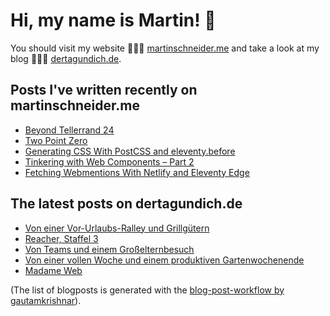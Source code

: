 # Hi, my name is Martin! 👋 
You should visit my website 👨🏼‍💻  [martinschneider.me](https://martinschneider.me) and take a look at my blog 🤷🏼‍♂️ [dertagundich.de](https://www.dertagundich.de).

## Posts I've written recently on martinschneider.me
<!-- MSME-POST-LIST:START -->
- [Beyond Tellerrand 24](https://martinschneider.me/articles/beyond-tellerrand-24/)
- [Two Point Zero](https://martinschneider.me/articles/two-point-zero/)
- [Generating CSS With PostCSS and eleventy.before](https://martinschneider.me/articles/generating-css-with-postcss-and-eleventy-before/)
- [Tinkering with Web Components – Part 2](https://martinschneider.me/articles/tinkering-with-web-components-part-2/)
- [Fetching Webmentions With Netlify and Eleventy Edge](https://martinschneider.me/articles/fetching-webmentions-with-netlify-and-eleventy-edge/)
<!-- MSME-POST-LIST:END -->

## The latest posts on dertagundich.de
<!-- DTUI-POST-LIST:START -->
- [Von einer Vor-Urlaubs-Ralley und Grillgütern](https://www.dertagundich.de/2025/04/von-einer-vor-urlaubs-ralley-und-grillgutern)
- [Reacher, Staffel 3](https://www.dertagundich.de/2025/04/reacher-staffel-3)
- [Von Teams und einem Großelternbesuch](https://www.dertagundich.de/2025/04/von-teams-und-einem-grosselternbesuch)
- [Von einer vollen Woche und einem produktiven Gartenwochenende](https://www.dertagundich.de/2025/04/von-einer-vollen-woche-und-einem-produktiven-gartenwochenende)
- [Madame Web](https://www.dertagundich.de/2025/04/madame-web)
<!-- DTUI-POST-LIST:END -->

(The list of blogposts is generated with the [blog-post-workflow by gautamkrishnar](https://github.com/gautamkrishnar/blog-post-workflow)).
